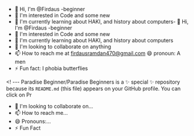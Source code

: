 - 👋 Hi, I'm @Firdaus -beginner
- 👀 I'm interested in Code and some new
- 🌱 I'm currently learning about HAKI, and history about computers- 👋 Hi, I'm @Firdaus -beginner
- 👀 I'm interested in Code and some new
- 🌱 I'm currently learning about HAKI, and history about computers
- 💞️ I'm looking to collaborate on anything
- 📫 How to reach me at firdausramdan470@gmail.com
 😄 pronoun: A men
- ⚡ Fun fact: I phobia butterflies

<! ---
Paradise Beginner/Paradise Beginners is a ✨ special ✨ repository because its `README.md` (this file) appears on your GitHub profile.
You can click on Pr 
- 💞️ I'm looking to collaborate on...
- 📫 How to reach me...
- 😄 Pronouns:...
- ⚡ Fun Fact 
